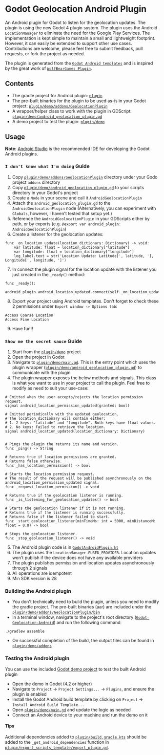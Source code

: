 # Godot Geolocation Android Plugin
An Android plugin for Godot to listen for the geolocation updates. The plugin is using the new Godot 4 plugin system. The plugin uses the Android `LocationManager` to eliminate the need for the Google Play Services.
The implementation is kept simple to maintain a small and lightweight footprint. However, it can easily be extended to support other use cases. Contributions are welcome, please feel free to submit feedback, pull requests, or fork the project as needed.

The plugin is generated from the [`Godot Android templates`](https://github.com/m4gr3d/Godot-Android-Plugin-Template) and is inspired by the great work of [`WolfBearGames Plugin`](https://github.com/WolfBearGames/Godot-GeolocationPlugin-Android``).

## Contents
* The gradle project for Android plugin: [`plugin`](plugin)
* The pre-built binaries for the plugin to be used as-is in your Godot project: [`plugin/demo/addons/GeolocationPlugin`](plugin/demo/addons/GeolocationPlugin)
* A wrapper/helper class to work with the plugin in GDScript: [`plugin/demo/android_geolocation_plugin.gd`](plugin/demo/android_geolocation_plugin.gd)
* A demo project to test the plugin: [`plugin/demo`](plugin/demo)

## Usage
**Note:** [Android Studio](https://developer.android.com/studio) is the recommended IDE for developing the Godot Android plugins.

### `I don't know what I'm doing` Guide
1. Copy [`plugin/demo/addons/GeolocationPlugin`](plugin/demo/addons/GeolocationPlugin) directory under your Godo project `addons` directory
2. Copy [`plugin/demo/android_geolocation_plugin.gd`](plugin/demo/android_geolocation_plugin.gd) to your scripts directory in your Godot's project
3. Create a `Node` in your scene and call it `AndroidGeolocationPlugin`
4. Attach the `android_geolocation_plugin.gd` to the `AndroidGeolocationPlugin` node (Alternatively, you can experiment with `Globals`, however, I haven't tested that setup yet.)
5. Reference the `AndroidGeolocationPlugin` in your GDScripts either by path, or by exports (e.g. `@export var android_plugin: AndroidGeolocationPlugin`)
6. Create a listener for the geolocation updates:
  ```
  func _on_location_update(location_dictionary: Dictionary) -> void:
	  var latitude: float = location_dictionary["latitude"]
	  var longitude: float = location_dictionary["longitude"]
	  log_label.text = str('Location Update: Latitude[', latitude, '], Longitude[', longitude, ']')
  ```
7. In connect the plugin signal for the location update with the listener you just created in the `_ready()` method:
  ```
  func _ready():
	  android_plugin.android_location_updated.connect(self._on_location_update)
  ```
8. Export your project using Android templates. Don't forget to check these 2 permissions under `Export window -> Options tab`:
  ```
  Access Coarse Location
  Access Fine Location
  ```
9. Have fun!!


### `Show me the secret sauce` Guide
1. Start from the [`plugin/demo`](plugin/demo) project
2. Open the project in Godot
3. Navigate to [`plugin/demo/main.gd`](plugin/demo/main.gd). This is the entry point which uses the plugin wrapper ([`plugin/demo/android_geolocation_plugin.gd`](plugin/demo/android_geolocation_plugin.gd)) to communicate with the plugin
4. The plugin wrapper exposes the below methods and signals. This class is what you want to use in your project to call the plugin. Feel free to modify as need to suit your use-case:
  ```
  # Emitted when the user accepts/rejects the location permission request.
  signal android_location_permission_updated(granted: bool)

  # Emitted periodically with the updated geolocation.
  # The location_dictionary will contain either:
  # 1. 2 keys: "latitude" and "longitude". Both keys have float values.
  # 2. No keys: Failed to retrieve the location.
  signal android_location_updated(location_dictionary: Dictionary)


  # Pings the plugin the returns its name and version.
  func _ping() -> String

  # Returns true if location permissions are granted.
  # Returns false otherwise.
  func _has_location_permission() -> bool

  # Starts the location permission request.
  # The result of the request will be published asynchronously on the android_location_permission_updated signal. 
  func _request_location_permission() -> void

  # Returns true if the geolocation listener is running.
  func _is_listening_for_geolocation_updates() -> bool

  # Starts the geolocation listener if it is not running.
  # Returns true if the listener is running successfully.
  # Returns false if the listener failed to start.
  func _start_geolocation_listener(minTimeMs: int = 5000, minDistanceM: float = 0.0) -> bool

  # Stops the geolocation listener.
  func _stop_geolocation_listener() -> void

  ```
5. The Android plugin code is in [`GodotAndroidPlugin.kt`](plugin/src/main/java/com/karimibrahim/godot/android/geolocation/GodotAndroidPlugin.kt)
6. The plugin uses the `LocationManager.FUSED_PROVIDER`. Location updates won't publish if the device does not have any available providers
7. The plugin publishes permission and location updates asynchronously through 2 signals 
8. All operations are idempotent
9. Min SDK version is 28


### Building the Android plugin
- You don't technically need to build the plugin, unless you need to modify the gradle project. The pre-built binaries (aar) are included under the [`plugin/demo/addons/GeolocationPlugin/bin`](plugin/demo/addons/GeolocationPlugin/bin)
- In a terminal window, navigate to the project's root directory ([`Godot-Geolocation-Android`](Godot-Geolocation-Android)) and run the following command:
```
./gradlew assemble
```
- On successful completion of the build, the output files can be found in [`plugin/demo/addons`](plugin/demo/addons)

### Testing the Android plugin
You can use the included [Godot demo project](plugin/demo/project.godot) to test the built Android plugin

- Open the demo in Godot (4.2 or higher)
- Navigate to `Project` -> `Project Settings...` -> `Plugins`, and ensure the plugin is enabled
- Install the Godot Android build template by clicking on `Project` -> `Install Android Build Template...`
- Open [`plugin/demo/main.gd`](plugin/demo/main.gd) and update the logic as needed 
- Connect an Android device to your machine and run the demo on it

#### Tips
Additional dependencies added to [`plugin/build.gradle.kts`](plugin/build.gradle.kts) should be added to the `_get_android_dependencies`
function in [`plugin/export_scripts_template/export_plugin.gd`](plugin/export_scripts_template/export_plugin.gd).
